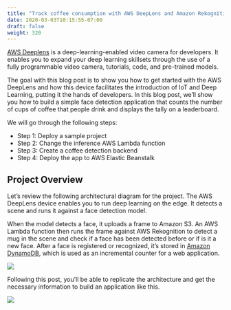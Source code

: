 ```yaml
---
title: "Track coffee consumption with AWS DeepLens and Amazon Rekognition"
date: 2020-03-03T10:15:55-07:00
draft: false
weight: 320
---
```

[AWS Deeplens](https://aws.amazon.com/deeplens/) is a deep-learning-enabled video camera for developers. It enables you to expand your deep learning skillsets through the use of a fully programmable video camera, tutorials, code, and pre-trained models.

The goal with this blog post is to show you how to get started with the AWS DeepLens and how this device facilitates the introduction of IoT and Deep Learning, putting it the hands of developers. In this blog post, we’ll show you how to build a simple face detection application that counts the number of cups of coffee that people drink and displays the tally on a leaderboard.

We will go through the following steps:

+ Step 1: Deploy a sample project
+ Step 2: Change the inference AWS Lambda function
+ Step 3: Create a coffee detection backend
+ Step 4: Deploy the app to AWS Elastic Beanstalk

## Project Overview

Let’s review the following architectural diagram for the project. The AWS DeepLens device enables you to run deep learning on the edge. It detects a scene and runs it against a face detection model.

When the model detects a face, it uploads a frame to Amazon S3. An AWS Lambda function then runs the frame against AWS Rekognition to detect a mug in the scene and check if a face has been detected before or if is it a new face. After a face is registered or recognized, it’s stored in [Amazon DynamoDB](https://aws.amazon.com/dynamodb/), which is used as an incremental counter for a web application.

![](/images/040_track_coffee_consumption/coffee-counter-1.gif)

Following this post, you’ll be able to replicate the architecture and get the necessary information to build an application like this.

![](/images/040_track_coffee_consumption/coffee-counter-2.jpg)
